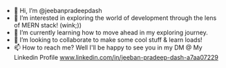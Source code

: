 - 👋 Hi, I’m @jeebanpradeepdash
- 👀 I’m interested in exploring the world of development through the lens of MERN stack! (wink;))
- 🌱 I’m currently learning how to move ahead in my exploring journey.
- 💞️ I’m looking to collaborate to make some cool stuff & learn loads!
- 📫 How to reach me? Well I'll be happy to see you in my DM @ My Linkedin Profile www.linkedin.com/in/jeeban-pradeep-dash-a7aa07229 

<!---
jeebanpradeepdash/jeebanpradeepdash is a ✨ special ✨ repository because its `README.md` (this file) appears on your GitHub profile.
You can click the Preview link to take a look at your changes.
--->
